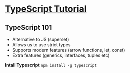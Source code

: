 # [TypeScript Tutorial](https://www.youtube.com/watch?v=2pZmKW9-I_k&list=PL4cUxeGkcC9gUgr39Q_yD6v-bSyMwKPUI)

## TypeScript 101
- Alternative to JS (superset)
- Allows us to use strict types
- Supports modern features (arrow functions, let, const)
- Extra features (generics, interfaces, tuples etc)

**Intall Typescript**
`npm install -g typescript`